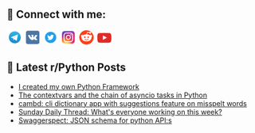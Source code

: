 ## 🔎 Connect with me:
[<img src="https://github.com/bullbesh/bullbesh/blob/main/images/Telegram.png" width="32" height="32" />](https://t.me/bullbesh)
[<img src="https://github.com/bullbesh/bullbesh/blob/main/images/VK.png" width="32" height="32" />](https://vk.com/bullbesh)
[<img src="https://github.com/bullbesh/bullbesh/blob/main/images/Twitter.png" width="32" height="32" />](https://twitter.com/bullbesh1)
[<img src="https://github.com/bullbesh/bullbesh/blob/main/images/Instagram.png" width="32" height="32" />](https://www.instagram.com/bullbesh)
[<img src="https://github.com/bullbesh/bullbesh/blob/main/images/Reddit.png" width="32" height="32" />](https://www.reddit.com/user/bullbesh)
[<img src="https://github.com/bullbesh/bullbesh/blob/main/images/YouTube.png" width="32" height="32" />](https://www.youtube.com/channel/UCtfjRs6uzgq5mfm8S06WTcg)

## 📕 Latest r/Python Posts
<!-- BLOG-POST-LIST:START -->
- [I created my own Python Framework](https://www.reddit.com/r/Python/comments/1epml72/i_created_my_own_python_framework/)
- [The contextvars and the chain of asyncio tasks in Python](https://www.reddit.com/r/Python/comments/1ephl0g/the_contextvars_and_the_chain_of_asyncio_tasks_in/)
- [cambd: cli dictionary app with suggestions feature on misspelt words](https://www.reddit.com/r/Python/comments/1epe9oa/cambd_cli_dictionary_app_with_suggestions_feature/)
- [Sunday Daily Thread: What&#39;s everyone working on this week?](https://www.reddit.com/r/Python/comments/1ep73kv/sunday_daily_thread_whats_everyone_working_on/)
- [Swaggerspect: JSON schema for python API:s](https://www.reddit.com/r/Python/comments/1ep5i78/swaggerspect_json_schema_for_python_apis/)
<!-- BLOG-POST-LIST:END -->
